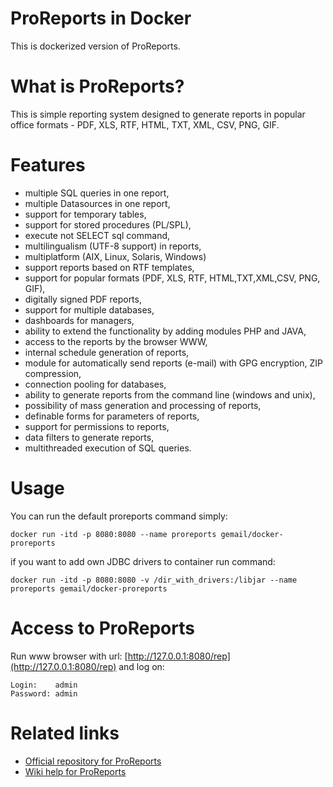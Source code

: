 # ProReports in Docker

This is dockerized version of ProReports.

# What is ProReports?

This is simple reporting system  designed to generate reports in popular office formats - PDF, XLS, RTF, HTML, TXT, XML, CSV, PNG, GIF. 

# Features

* multiple SQL queries in one report,
* multiple Datasources in one report,
* support for temporary tables,
* support for stored procedures (PL/SPL),
* execute not SELECT sql command,
* multilingualism (UTF-8 support) in reports,
* multiplatform (AIX, Linux, Solaris, Windows)
* support reports based on RTF templates,
* support for popular formats (PDF, XLS, RTF, HTML,TXT,XML,CSV, PNG, GIF),
* digitally signed PDF reports,
* support for multiple databases,
* dashboards for managers,
* ability to extend the functionality by adding modules PHP and JAVA,
* access to the reports by the browser WWW,
* internal schedule generation of reports,
* module for automatically send reports (e-mail) with GPG encryption, ZIP compression,
* connection pooling for databases,
* ability to generate reports from the command line (windows and unix),
* possibility of mass generation and processing of reports,
* definable forms for parameters of reports,
* support for permissions to reports,
* data filters to generate reports,
* multithreaded execution of SQL queries.

# Usage
You can run the default proreports command simply:

```
docker run -itd -p 8080:8080 --name proreports gemail/docker-proreports
```

if you want to add own JDBC drivers to container run command: 

```
docker run -itd -p 8080:8080 -v /dir_with_drivers:/libjar --name proreports gemail/docker-proreports
```

# Access to ProReports 

Run www browser with url: [http://127.0.0.1:8080/rep](http://127.0.0.1:8080/rep) and log on:

```
Login:    admin
Password: admin
```

# Related links

* [Official repository for ProReports](https://sourceforge.net/projects/proreports/?source=navbar)
* [Wiki help for ProReports](http://www.gemail.punkt.pl/pmwiki_en/)

